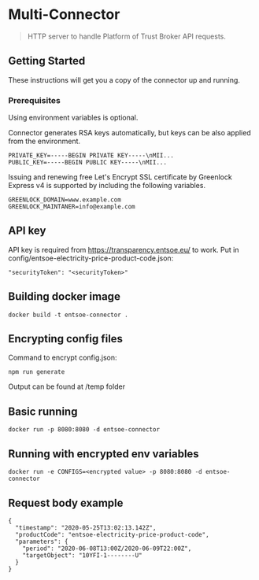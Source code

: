 # Multi-Connector

> HTTP server to handle Platform of Trust Broker API requests.

## Getting Started

These instructions will get you a copy of the connector up and running.

### Prerequisites

Using environment variables is optional.

Connector generates RSA keys automatically, but keys can be also applied from the environment.
```
PRIVATE_KEY=-----BEGIN PRIVATE KEY-----\nMII...
PUBLIC_KEY=-----BEGIN PUBLIC KEY-----\nMII...
```

Issuing and renewing free Let's Encrypt SSL certificate by Greenlock Express v4 is supported by including the following variables.
```
GREENLOCK_DOMAIN=www.example.com
GREENLOCK_MAINTANER=info@example.com
```

## API key

API key is required from https://transparency.entsoe.eu/ to work. Put in config/entsoe-electricity-price-product-code.json: 

```
"securityToken": "<securityToken>"
```

## Building docker image

```
docker build -t entsoe-connector .
```

## Encrypting config files

Command to encrypt config.json:

```
npm run generate
```
Output can be found at /temp folder

## Basic running

```
docker run -p 8080:8080 -d entsoe-connector
```

## Running with encrypted env variables

```
docker run -e CONFIGS=<encrypted value> -p 8080:8080 -d entsoe-connector

```
## Request body example

```
{
  "timestamp": "2020-05-25T13:02:13.142Z",
  "productCode": "entsoe-electricity-price-product-code",
  "parameters": {
    "period": "2020-06-08T13:00Z/2020-06-09T22:00Z",
    "targetObject": "10YFI-1--------U"
  }
}
```

